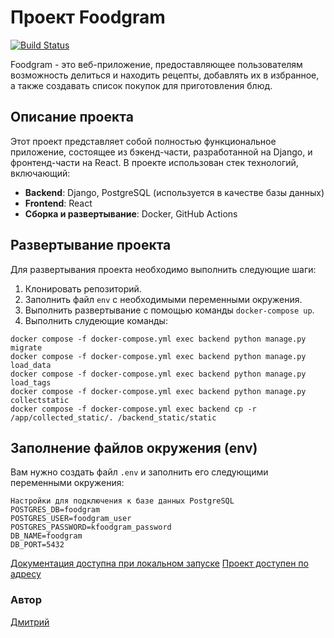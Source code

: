 # Проект Foodgram 
 
[![Build Status](https://github.com/vhg860/foodgram-project-react/actions/workflows/main.yml/badge.svg)](https://github.com/vhg860/foodgram-project-react/actions) 
 
Foodgram - это веб-приложение, предоставляющее пользователям возможность делиться и находить рецепты, добавлять их в избранное, а также создавать список покупок для приготовления блюд. 
 
## Описание проекта 
 
Этот проект представляет собой полностью функциональное приложение, состоящее из бэкенд-части, разработанной на Django, и фронтенд-части на React. В проекте использован стек технологий, включающий: 
 
- **Backend**: Django, PostgreSQL (используется в качестве базы данных) 
- **Frontend**: React 
- **Сборка и развертывание**: Docker, GitHub Actions 
 
## Развертывание проекта 
 
Для развертывания проекта необходимо выполнить следующие шаги: 
 
1. Клонировать репозиторий. 
2. Заполнить файл `env` с необходимыми переменными окружения. 
3. Выполнить развертывание с помощью команды `docker-compose up`.
4. Выполнить слудеющие команды:
```
docker compose -f docker-compose.yml exec backend python manage.py migrate
docker compose -f docker-compose.yml exec backend python manage.py load_data
docker compose -f docker-compose.yml exec backend python manage.py load_tags
docker compose -f docker-compose.yml exec backend python manage.py collectstatic
docker compose -f docker-compose.yml exec backend cp -r /app/collected_static/. /backend_static/static
```
## Заполнение файлов окружения (env) 
 
Вам нужно создать файл `.env` и заполнить его следующими переменными окружения: 
 
```dotenv 
Настройки для подключения к базе данных PostgreSQL 
POSTGRES_DB=foodgram 
POSTGRES_USER=foodgram_user 
POSTGRES_PASSWORD=kfoodgram_password 
DB_NAME=foodgram 
DB_PORT=5432 
``` 
[Документация доступна при локальном запуске](http://localhost:8000/api/docs/)
[Проект доступен по адресу](https://realtokfoodgram.ddns.net)
### Автор 
[Дмитрий](https://github.com/vhg860)
